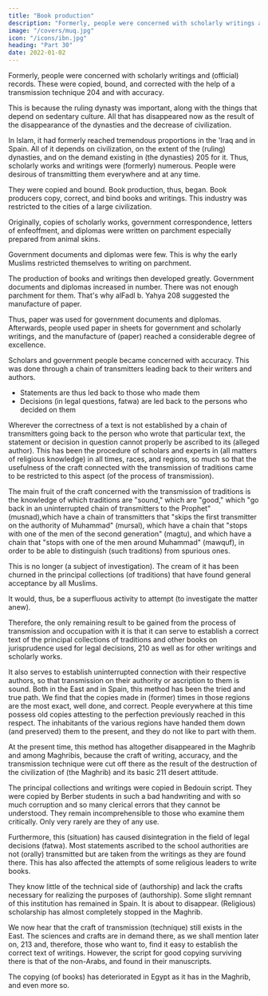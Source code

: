 ```yaml
---
title: "Book production"
description: "Formerly, people were concerned with scholarly writings and (official) records. These were copied, bound, and corrected with the help of a transmission technique and with accuracy"
image: "/covers/muq.jpg"
icon: "/icons/ibn.jpg"
heading: "Part 30"
date: 2022-01-02
---
```




Formerly, people were concerned with scholarly writings and (official) records. These were copied, bound, and corrected with the help of a transmission technique 204 and with accuracy. 

This is because the ruling dynasty was important, along with the things that depend on sedentary culture. All that has disappeared now as the result of the disappearance of the dynasties and the decrease of civilization. 

In Islam, it had formerly reached tremendous proportions in the 'Iraq and in Spain. All of it depends on civilization, on the extent of the (ruling) dynasties, and on the demand existing in (the dynasties) 205 for it. Thus, scholarly works and writings were (formerly) numerous. People were desirous of transmitting them everywhere and at any time. 

They were copied and bound. Book production, thus, began. Book producers copy, correct, and bind books and writings. This industry was restricted to the cities of a large civilization.

Originally, copies of scholarly works, government correspondence, letters of enfeoffment, and diplomas were written on parchment especially prepared from animal skins. <!--  by craftsmen, because there was great prosperity at the beginning of Islam and the works that were written were few, as we shall mention. -->

Government documents and diplomas were few. This is why the early Muslims restricted themselves to writing on parchment.

<!-- This was an expression of respect for what was to be written down, and of desire that it should be correct and accurate.  -->

The production of books and writings then developed greatly. Government documents and diplomas increased in number. There was not enough parchment for them. That's why alFadl b. Yahya 208 suggested the manufacture of paper. 

Thus, paper was used for government documents and diplomas. Afterwards, people used paper in sheets for government and scholarly writings, and the manufacture of (paper) reached a considerable degree of excellence.

Scholars and government people became concerned with accuracy. This was done through a chain of transmitters leading back to their writers and authors. <!-- , because that is the most important element in establishing a correct and accurate (text).  -->
- Statements are thus led back to those who made them
- Decisions (in legal questions, fatwa) are led back to the persons who decided on them<!--  and were able to pronounce them by means of independent judgment. -->

Wherever the correctness of a text is not established by a chain of transmitters going back to the person who wrote that particular text, the statement or decision in question cannot properly be ascribed to its (alleged author). This has been the procedure of scholars and experts in (all matters of religious knowledge) in all times, races, and regions, so much so that the usefulness of the craft connected with the transmission of traditions came to be restricted to this aspect (of the process of transmission). 

The main fruit of the craft concerned with the transmission of traditions is the knowledge of which traditions are "sound," which are "good," which "go back in an uninterrupted chain of transmitters to the Prophet" (musnad),which have a chain of transmitters that "skips the first transmitter on the authority of Muhammad" (mursal), which have a chain that "stops with one of the men of the second generation" (magtu), and which have a chain that "stops with one of the men around Muhammad" (mawquf), in order to be able to distinguish (such traditions) from spurious ones. 

This is no longer (a subject of investigation). The cream of it has been churned in the principal collections (of traditions) that have found general acceptance by all Muslims. 

It would, thus, be a superfluous activity to attempt (to investigate the matter anew).

Therefore, the only remaining result to be gained from the process of transmission and occupation with it is that it can serve to establish a correct text of the principal collections of traditions and other books on jurisprudence used for legal decisions, 210 as well as for other writings and scholarly works. 

It also serves to establish uninterrupted connection with their respective authors, so that transmission on their authority or ascription to them is sound. Both in the East and in Spain, this method has been the tried and true path. We find that the copies made in (former) times in those regions are the most exact, well done, and correct. People everywhere at this time possess old copies attesting to the perfection previously reached in this respect. The inhabitants of the various regions have handed them down (and preserved) them to the present, and they do not like to part with them.

At the present time, this method has altogether disappeared in the Maghrib and among Maghribis, because the craft of writing, accuracy, and the transmission technique were cut off there as the result of the destruction of the civilization of (the Maghrib) and its basic 211 desert attitude. 

The principal collections and writings were copied in Bedouin script. They were copied by Berber students in such a bad handwriting and with so much corruption and so many clerical errors that they cannot be understood. They remain incomprehensible to those who examine them critically. Only very rarely are they of any use.

Furthermore, this (situation) has caused disintegration in the field of legal decisions (fatwa). Most statements ascribed to the school authorities are not (orally) transmitted but are taken from the writings as they are found there. This has also affected the attempts of some religious leaders to write books. 

They know little of the technical side of (authorship) and lack the crafts necessary for realizing the purposes of (authorship). Some slight remnant of this institution has remained in Spain. It is about to disappear. (Religious) scholarship has almost completely stopped in the Maghrib.


We now hear that the craft of transmission (technique) still exists in the East. The sciences and crafts are in demand there, as we shall mention later on, 213 and, therefore, those who want to, find it easy to establish the correct text of writings. However, the script for good copying surviving there is that of the non-Arabs, and
found in their manuscripts.

The copying (of books) has deteriorated in Egypt as it has in the Maghrib, and even more so. 


